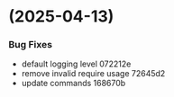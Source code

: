 #  (2025-04-13)


### Bug Fixes

* default logging level 072212e
* remove invalid require usage 72645d2
* update commands 168670b



